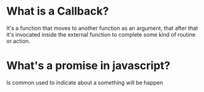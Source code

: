 # What is a Callback?


It's a function that moves to another function
as an argument, that after that it's invocated 
inside the external function to complete some
kind of routine or action.




# What's a promise in javascript?

Is common used to indicate about a something will be happen
